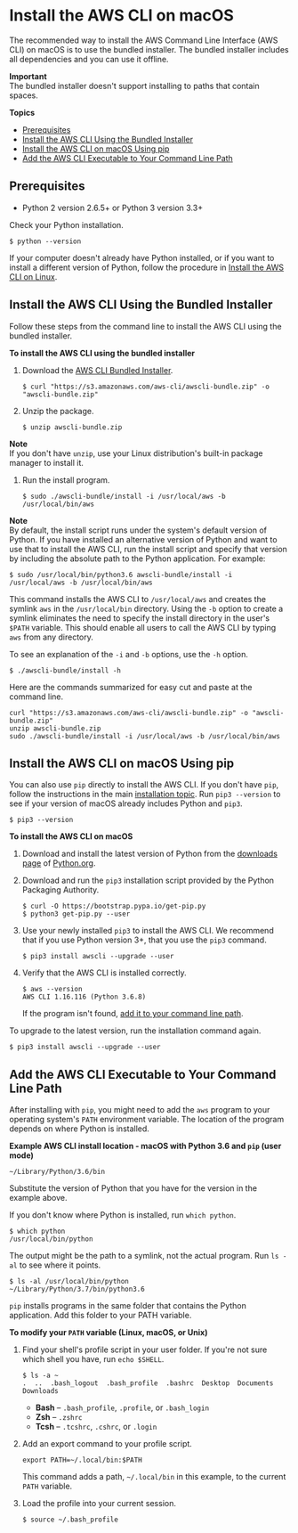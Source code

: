 # Install the AWS CLI on macOS<a name="install-macos"></a>

The recommended way to install the AWS Command Line Interface \(AWS CLI\) on macOS is to use the bundled installer\. The bundled installer includes all dependencies and you can use it offline\.

**Important**  
The bundled installer doesn't support installing to paths that contain spaces\.

**Topics**
+ [Prerequisites](#install-bundle-macos-os-prereq)
+ [Install the AWS CLI Using the Bundled Installer](#install-bundle-macos)
+ [Install the AWS CLI on macOS Using pip](#awscli-install-osx-pip)
+ [Add the AWS CLI Executable to Your Command Line Path](#awscli-install-osx-path)

## Prerequisites<a name="install-bundle-macos-os-prereq"></a>
+ Python 2 version 2\.6\.5\+ or Python 3 version 3\.3\+

Check your Python installation\.

```
$ python --version
```

If your computer doesn't already have Python installed, or if you want to install a different version of Python, follow the procedure in [Install the AWS CLI on Linux](install-linux.md)\.

## Install the AWS CLI Using the Bundled Installer<a name="install-bundle-macos"></a>

Follow these steps from the command line to install the AWS CLI using the bundled installer\.

**To install the AWS CLI using the bundled installer**

1. Download the [AWS CLI Bundled Installer](https://s3.amazonaws.com/aws-cli/awscli-bundle.zip)\.

   ```
   $ curl "https://s3.amazonaws.com/aws-cli/awscli-bundle.zip" -o "awscli-bundle.zip"
   ```

1. Unzip the package\.

   ```
   $ unzip awscli-bundle.zip
   ```
**Note**  
If you don't have `unzip`, use your Linux distribution's built\-in package manager to install it\.

1. Run the install program\.

   ```
   $ sudo ./awscli-bundle/install -i /usr/local/aws -b /usr/local/bin/aws
   ```
**Note**  
By default, the install script runs under the system's default version of Python\. If you have installed an alternative version of Python and want to use that to install the AWS CLI, run the install script and specify that version by including the absolute path to the Python application\. For example:  

   ```
   $ sudo /usr/local/bin/python3.6 awscli-bundle/install -i /usr/local/aws -b /usr/local/bin/aws
   ```

This command installs the AWS CLI to `/usr/local/aws` and creates the symlink `aws` in the `/usr/local/bin` directory\. Using the `-b` option to create a symlink eliminates the need to specify the install directory in the user's `$PATH` variable\. This should enable all users to call the AWS CLI by typing `aws` from any directory\.

To see an explanation of the `-i` and `-b` options, use the `-h` option\.

```
$ ./awscli-bundle/install -h
```

Here are the commands summarized for easy cut and paste at the command line\.

```
curl "https://s3.amazonaws.com/aws-cli/awscli-bundle.zip" -o "awscli-bundle.zip"
unzip awscli-bundle.zip
sudo ./awscli-bundle/install -i /usr/local/aws -b /usr/local/bin/aws
```

## Install the AWS CLI on macOS Using pip<a name="awscli-install-osx-pip"></a>

You can also use `pip` directly to install the AWS CLI\. If you don't have `pip`, follow the instructions in the main [installation topic](cli-chap-install.md)\. Run `pip3 --version` to see if your version of macOS already includes Python and `pip3`\.

```
$ pip3 --version
```

**To install the AWS CLI on macOS**

1. Download and install the latest version of Python from the [downloads page](https://www.python.org/downloads/mac-osx/) of [Python\.org](https://www.python.org)\.

1. Download and run the `pip3` installation script provided by the Python Packaging Authority\.

   ```
   $ curl -O https://bootstrap.pypa.io/get-pip.py
   $ python3 get-pip.py --user
   ```

1. Use your newly installed `pip3` to install the AWS CLI\. We recommend that if you use Python version 3\+, that you use the `pip3` command\.

   ```
   $ pip3 install awscli --upgrade --user
   ```

1. Verify that the AWS CLI is installed correctly\.

   ```
   $ aws --version
   AWS CLI 1.16.116 (Python 3.6.8)
   ```

   If the program isn't found, [add it to your command line path](#awscli-install-osx-path)\.

To upgrade to the latest version, run the installation command again\.

```
$ pip3 install awscli --upgrade --user
```

## Add the AWS CLI Executable to Your Command Line Path<a name="awscli-install-osx-path"></a>

After installing with `pip`, you might need to add the `aws` program to your operating system's `PATH` environment variable\. The location of the program depends on where Python is installed\.

**Example AWS CLI install location \- macOS with Python 3\.6 and `pip` \(user mode\)**  

```
~/Library/Python/3.6/bin
```
Substitute the version of Python that you have for the version in the example above\.

If you don't know where Python is installed, run `which python`\.

```
$ which python
/usr/local/bin/python
```

The output might be the path to a symlink, not the actual program\. Run `ls -al` to see where it points\.

```
$ ls -al /usr/local/bin/python
~/Library/Python/3.7/bin/python3.6
```

`pip` installs programs in the same folder that contains the Python application\. Add this folder to your PATH variable\.

**To modify your `PATH` variable \(Linux, macOS, or Unix\)**

1. Find your shell's profile script in your user folder\. If you're not sure which shell you have, run `echo $SHELL`\.

   ```
   $ ls -a ~
   .  ..  .bash_logout  .bash_profile  .bashrc  Desktop  Documents  Downloads
   ```
   + **Bash** – `.bash_profile`, `.profile`, or `.bash_login`
   + **Zsh** – `.zshrc`
   + **Tcsh** – `.tcshrc`, `.cshrc`, or `.login`

1. Add an export command to your profile script\.

   ```
   export PATH=~/.local/bin:$PATH
   ```

   This command adds a path, `~/.local/bin` in this example, to the current `PATH` variable\.

1. Load the profile into your current session\.

   ```
   $ source ~/.bash_profile
   ```